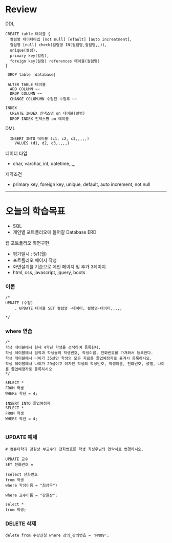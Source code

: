 # Review
DDL
```
CREATE table 테이블 {
  컬럼명 데이터타입 [not null] [efault] [auto increatment],
  컬럼명 [null] check(컬럼명 IN(컬럼명,컬럼명,,)),
  unique(컬럼),
  primary key(컬럼),
  foreign key(컬럼) references 테이블(컬럼명)
}

 DROP table |database|
 
 ALTER TABLE 테이블
  ADD COLUMN ~~
  DROP COLUMN ~~
  CHANGE COLUMUMN 수정전 수정후 ~~
  
INDEX
  CREATE INDEX 인덱스명 on 테이블(컬럼)
  DROP INDEX 인덱스명 on 테이블
```

DML
```
  INSERT INTO 테이블 (c1, c2, c3,,,,,)
    VALUES (d1, d2, d3,,,,,)
```

데이터 타입
- char, varchar, int, datetime,,,,,

제약조건
- primary key, foreign key, unique, default, auto increment, not null


-----------------------------------------------------------------------------------------------

# 오늘의 학습목표
- SQL
- 개인별 포트폴리오에 들어갈 Database ERD


웹 포트폴리오 화면구현
- 평가일시 : 5/1(월)
- 포트폴리오 페이지 작성
- 화면설계를 기준으로 메인 페이지 및 추가 3페이지
- html, css, javascript, jquery, boots



### 이론
```
/*
UPDATE (수정)
	. UPDATE 테이블 SET 컬럼명 -데이터, 컬럼명-데이터,,,,,

*/
```



### where 연습
```mysql
/*
학생 테이블에서 현재 4학년 학생을 검색하여 등록한다.
학생 테이블에서 법학과 학생들의 학생번호, 학생이름, 전화번호를 가져와서 등록한다.
학생 테이블에서 나이가 35살인 학생의 모든 자료를 졸업예정자로 옮겨서 등록하시오.
학생 테이블에서 나이가 29살이고 여자인 학생의 학생번호, 학생이름, 전화번호, 성별, 나이를 졸업예정자로 등록하시오
*/

SELECT *
FROM 학생
WHERE 학년 = 4;

INSERT INTO 졸업예정자
SELECT *
FROM 학생
WHERE 학년 = 4;


```

### UPDATE 예제
```mysql
# 컴퓨타학과 강원상 부교수의 전화번호를 학생 최성우님의 연락처로 변경하시오.

UPDATE 교수
SET 전화번호 =

(select 전화번호
from 학생
where 학생이름 = "최성우")

where 교수이름 = "강원상";

select *
from 학생;
```

### DELETE 삭제
```mysql
delete from 수강신청 where 강의_강의번호 = 'MN09';
```
